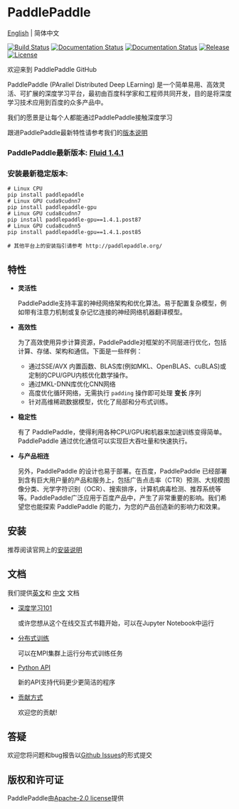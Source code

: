 # PaddlePaddle

[English](./README.md) | 简体中文

[![Build Status](https://travis-ci.org/PaddlePaddle/Paddle.svg?branch=develop)](https://travis-ci.org/PaddlePaddle/Paddle)
[![Documentation Status](https://img.shields.io/badge/docs-latest-brightgreen.svg?style=flat)](http://www.paddlepaddle.org/documentation/docs/en/1.4/beginners_guide/index_en.html)
[![Documentation Status](https://img.shields.io/badge/中文文档-最新-brightgreen.svg)](http://www.paddlepaddle.org/documentation/docs/zh/1.4/beginners_guide/index_cn.html)
[![Release](https://img.shields.io/github/release/PaddlePaddle/Paddle.svg)](https://github.com/PaddlePaddle/Paddle/releases)
[![License](https://img.shields.io/badge/license-Apache%202-blue.svg)](LICENSE)

欢迎来到 PaddlePaddle GitHub

PaddlePaddle (PArallel Distributed Deep LEarning) 是一个简单易用、高效灵活、可扩展的深度学习平台，最初由百度科学家和工程师共同开发，目的是将深度学习技术应用到百度的众多产品中。

我们的愿景是让每个人都能通过PaddlePaddle接触深度学习

跟进PaddlePaddle最新特性请参考我们的[版本说明](https://github.com/PaddlePaddle/Paddle/releases)

### PaddlePaddle最新版本: [Fluid 1.4.1](https://github.com/PaddlePaddle/Paddle/tree/release/1.4)
### 安装最新稳定版本:
```
# Linux CPU
pip install paddlepaddle
# Linux GPU cuda9cudnn7
pip install paddlepaddle-gpu
# Linux GPU cuda8cudnn7
pip install paddlepaddle-gpu==1.4.1.post87
# Linux GPU cuda8cudnn5
pip install paddlepaddle-gpu==1.4.1.post85

# 其他平台上的安装指引请参考 http://paddlepaddle.org/
```

## 特性

- **灵活性**

    PaddlePaddle支持丰富的神经网络架构和优化算法。易于配置复杂模型，例如带有注意力机制或复杂记忆连接的神经网络机器翻译模型。

-  **高效性**

    为了高效使用异步计算资源，PaddlePaddle对框架的不同层进行优化，包括计算、存储、架构和通信。下面是一些样例：

    - 通过SSE/AVX 内置函数、BLAS库(例如MKL、OpenBLAS、cuBLAS)或定制的CPU/GPU内核优化数学操作。
    - 通过MKL-DNN库优化CNN网络
    - 高度优化循环网络，无需执行 `padding` 操作即可处理 **变长** 序列
    - 针对高维稀疏数据模型，优化了局部和分布式训练。


- **稳定性**

    有了 PaddlePaddle，使得利用各种CPU/GPU和机器来加速训练变得简单。PaddlePaddle 通过优化通信可以实现巨大吞吐量和快速执行。

- **与产品相连**

    另外，PaddlePaddle 的设计也易于部署。在百度，PaddlePaddle 已经部署到含有巨大用户量的产品和服务上，包括广告点击率（CTR）预测、大规模图像分类、光学字符识别（OCR）、搜索排序，计算机病毒检测、推荐系统等等。PaddlePaddle广泛应用于百度产品中，产生了非常重要的影响。我们希望您也能探索 PaddlePaddle 的能力，为您的产品创造新的影响力和效果。

## 安装

推荐阅读官网上的[安装说明](http://www.paddlepaddle.org/documentation/docs/zh/1.4/beginners_guide/install/index_cn.html)

## 文档

我们提供[英文](http://www.paddlepaddle.org/documentation/docs/en/1.4/beginners_guide/index_en.html)和
[中文](http://www.paddlepaddle.org/documentation/docs/zh/1.4/beginners_guide/install/index_cn.html) 文档

- [深度学习101](https://github.com/PaddlePaddle/book)

  或许您想从这个在线交互式书籍开始，可以在Jupyter Notebook中运行

- [分布式训练](http://paddlepaddle.org/documentation/docs/zh/1.4/user_guides/howto/training/multi_node.html)

  可以在MPI集群上运行分布式训练任务

- [Python API](http://paddlepaddle.org/documentation/docs/zh/1.4/api_cn/index_cn.html)

   新的API支持代码更少更简洁的程序

- [贡献方式](http://paddlepaddle.org/documentation/docs/zh/1.4/advanced_usage/development/contribute_to_paddle/index_cn.html)

   欢迎您的贡献!

## 答疑

欢迎您将问题和bug报告以[Github Issues](https://github.com/PaddlePaddle/Paddle/issues)的形式提交

## 版权和许可证
PaddlePaddle由[Apache-2.0 license](LICENSE)提供
